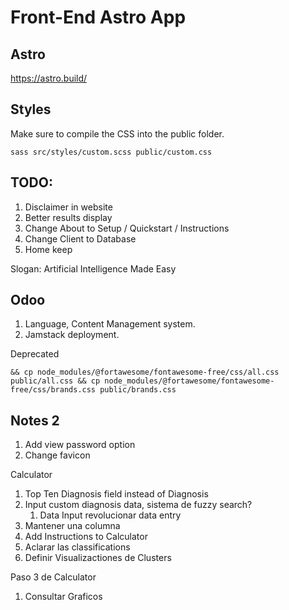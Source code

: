 # Front-End Astro App


## Astro

https://astro.build/

## Styles

Make sure to compile the CSS into the public folder.
```shell
sass src/styles/custom.scss public/custom.css
```

## TODO:

1. Disclaimer in website
2. Better results display
3. Change About to Setup / Quickstart / Instructions
4. Change Client to Database
5. Home keep 

Slogan: Artificial Intelligence Made Easy

## Odoo

1. Language, Content Management system.
2. Jamstack deployment.

Deprecated
```shell
&& cp node_modules/@fortawesome/fontawesome-free/css/all.css public/all.css && cp node_modules/@fortawesome/fontawesome-free/css/brands.css public/brands.css
```
## Notes 2

1. Add view password option
2. Change favicon


Calculator

1. Top Ten Diagnosis field instead of Diagnosis
2. Input custom diagnosis data, sistema de fuzzy search?
   1. Data Input revolucionar data entry
3. Mantener una columna
4. Add Instructions to Calculator
5. Aclarar las classifications
6. Definir Visualizactiones de Clusters

Paso 3 de Calculator

1. Consultar Graficos